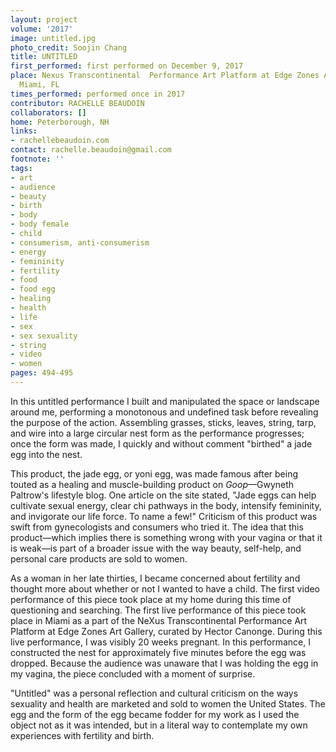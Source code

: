 ```yaml
---
layout: project
volume: '2017'
image: untitled.jpg
photo_credit: Soojin Chang
title: UNTITLED
first_performed: first performed on December 9, 2017
place: Nexus Transcontinental  Performance Art Platform at Edge Zones Art Gallery,
  Miami, FL
times_performed: performed once in 2017
contributor: RACHELLE BEAUDOIN
collaborators: []
home: Peterborough, NH
links:
- rachellebeaudoin.com
contact: rachelle.beaudoin@gmail.com
footnote: ''
tags:
- art
- audience
- beauty
- birth
- body
- body female
- child
- consumerism, anti-consumerism
- energy
- femininity
- fertility
- food
- food egg
- healing
- health
- life
- sex
- sex sexuality
- string
- video
- women
pages: 494-495
---
```


In this untitled performance I built and manipulated the space or landscape around me, performing a monotonous and undefined task before revealing the purpose of the action. Assembling grasses, sticks, leaves, string, tarp, and wire into a large circular nest form as the performance progresses; once the form was made, I quickly and without comment "birthed" a jade egg into the nest.

This product, the jade egg, or yoni egg, was made famous after being touted as a healing and muscle-building product on _Goop_—Gwyneth Paltrow's lifestyle blog. One article on the site stated, "Jade eggs can help cultivate sexual energy, clear chi pathways in the body, intensify femininity, and invigorate our life force. To name a few!" Criticism of this product was swift from gynecologists and consumers who tried it. The idea that this product—which implies there is something wrong with your vagina or that it is weak—is part of a broader issue with the way beauty, self-help, and personal care products are sold to women.

As a woman in her late thirties, I became concerned about fertility and thought more about whether or not I wanted to have a child. The first video performance of this piece took place at my home during this time of questioning and searching. The first live performance of this piece took place in Miami as a part of the NeXus Transcontinental Performance Art Platform at Edge Zones Art Gallery, curated by Hector Canonge. During this live performance, I was visibly 20 weeks pregnant. In this performance, I constructed the nest for approximately five minutes before the egg was dropped. Because the audience was unaware that I was holding the egg in my vagina, the piece concluded with a moment of surprise.

"Untitled" was a personal reflection and cultural criticism on the ways sexuality and health are marketed and sold to women the United States. The egg and the form of the egg became fodder for my work as I used the object not as it was intended, but in a literal way to contemplate my own experiences with fertility and birth.

